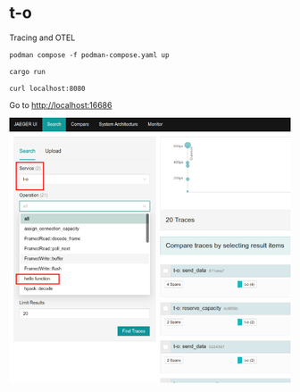# t-o

Tracing and OTEL


```shell
podman compose -f podman-compose.yaml up
```

```shell
cargo run
```


```shell
curl localhost:8080
```

Go to [http://localhost:16686](http://localhost:16686)


![result](1.png)
